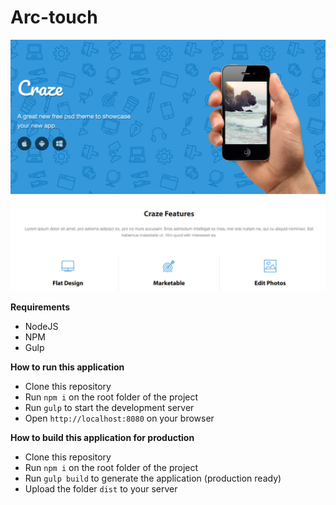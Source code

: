 # Arc-touch

![Preview](https://raw.githubusercontent.com/darwinboaventura/arc-touch/development/preview.jpg)

**Requirements**

- NodeJS
- NPM
- Gulp

**How to run this application**

- Clone this repository
- Run `npm i` on the root folder of the project
- Run `gulp` to start the development server
- Open `http://localhost:8080` on your browser

**How to build this application for production**

- Clone this repository
- Run `npm i` on the root folder of the project
- Run `gulp build` to generate the application (production ready)
- Upload the folder `dist` to your server